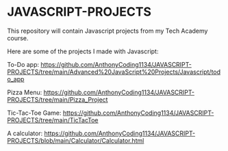 # JAVASCRIPT-PROJECTS
 
This repository will contain Javascript projects from my Tech Academy course. 

Here are some of the projects I made with Javascript:


To-Do app:         https://github.com/AnthonyCoding1134/JAVASCRIPT-PROJECTS/tree/main/Advanced%20JavaScript%20Projects/Javascript/todo_app

Pizza Menu:        https://github.com/AnthonyCoding1134/JAVASCRIPT-PROJECTS/tree/main/Pizza_Project

Tic-Tac-Toe Game:  https://github.com/AnthonyCoding1134/JAVASCRIPT-PROJECTS/tree/main/TicTacToe

A calculator:      https://github.com/AnthonyCoding1134/JAVASCRIPT-PROJECTS/blob/main/Calculator/Calculator.html

  
